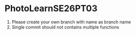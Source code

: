 # PhotoLearnSE26PT03

1. Please create your own branch with name as branch name
2. Single commit should not contains multiple functions
